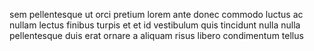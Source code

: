 sem pellentesque ut orci pretium lorem ante donec commodo luctus ac nullam
lectus finibus turpis et et id vestibulum quis tincidunt nulla nulla
pellentesque duis erat ornare a aliquam risus libero condimentum tellus